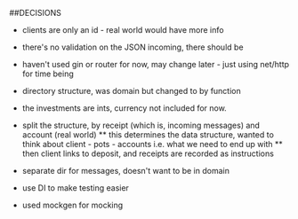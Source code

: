 ##DECISIONS

* clients are only an id - real world would have more info
* there's no validation on the JSON incoming, there should be

* haven't used gin or router for now, may change later - just using net/http for time being 
* directory structure, was domain but changed to by function

* the investments are ints, currency not included for now.

* split the structure, by receipt (which is, incoming messages) and account (real world)
** this determines the data structure, wanted to think about client - pots - accounts i.e. what we need to end up with
** then client links to deposit, and receipts are recorded as instructions

* separate dir for messages, doesn't want to be in domain

* use DI to make testing easier
* used mockgen for mocking






